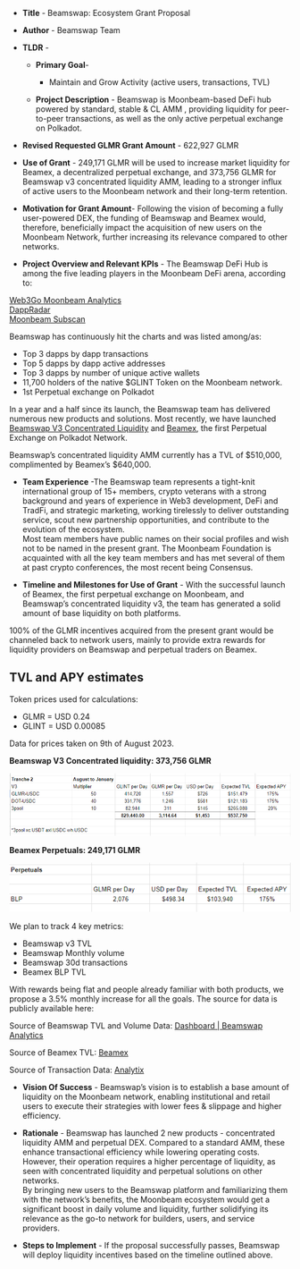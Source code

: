 -   **Title**  - Beamswap: Ecosystem Grant Proposal
    
-   **Author**  - Beamswap Team
    
-   **TLDR**  -
    
    -   **Primary Goal**-
        
        -   Maintain and Grow Activity (active users, transactions, TVL)
    -   **Project Description**  - Beamswap is Moonbeam-based DeFi hub powered by standard, stable & CL AMM , providing liquidity for peer-to-peer transactions, as well as the only active perpetual exchange on Polkadot.
        
-   **Revised Requested GLMR Grant Amount** - 622,927 GLMR
    
-   **Use of Grant**  - 249,171 GLMR will be used to increase market liquidity for Beamex, a decentralized perpetual exchange, and 373,756 GLMR for Beamswap v3 concentrated liquidity AMM, leading to a stronger influx of active users to the Moonbeam network and their long-term retention.
    
-   **Motivation for Grant Amount**- Following the vision of becoming a fully user-powered DEX, the funding of Beamswap and Beamex would, therefore, beneficially impact the acquisition of new users on the Moonbeam Network, further increasing its relevance compared to other networks.

-   **Project Overview and Relevant KPIs**  - The Beamswap DeFi Hub is among the five leading players in the Moonbeam DeFi arena, according to:

[Web3Go Moonbeam Analytics](http://app.web3go.xyz/#/MoonbeamPublicDashboard)  
[DappRadar](https://dappradar.com/rankings/protocol/moonbeam)  
[Moonbeam Subscan](https://moonbeam.subscan.io/erc20_token)

Beamswap has continuously hit the charts and was listed among/as:

-   Top 3 dapps by dapp transactions
-   Top 5 dapps by dapp active addresses
-   Top 3 dapps by number of unique active wallets
-   11,700 holders of the native $GLINT Token on the Moonbeam network.
-   1st Perpetual exchange on Polkadot

In a year and a half since its launch, the Beamswap team has delivered numerous new products and solutions. Most recently, we have launched  [Beamswap V3 Concentrated Liquidity](https://medium.com/beamswap/breaking-beamswap-upgrades-to-v3-boosts-capital-efficiency-for-moonbeam-based-defi-374260b8e14a)  and  [Beamex](https://medium.com/beamswap/announcing-beamex-a-decentralized-perpetual-exchange-f8a81b0447cf), the first Perpetual Exchange on Polkadot Network.

Beamswap’s concentrated liquidity AMM currently has a TVL of $510,000, complimented by Beamex’s $640,000.

-   **Team Experience**  -The Beamswap team represents a tight-knit international group of 15+ members, crypto veterans with a strong background and years of experience in Web3 development, DeFi and TradFi, and strategic marketing, working tirelessly to deliver outstanding service, scout new partnership opportunities, and contribute to the evolution of the ecosystem.  
    Most team members have public names on their social profiles and wish not to be named in the present grant. The Moonbeam Foundation is acquainted with all the key team members and has met several of them at past crypto conferences, the most recent being Consensus.
    
-   **Timeline and Milestones for Use of Grant**  - With the successful launch of Beamex, the first perpetual exchange on Moonbeam, and Beamswap’s concentrated liquidity v3, the team has generated a solid amount of base liquidity on both platforms.
    

100% of the GLMR incentives acquired from the present grant would be channeled back to network users, mainly to provide extra rewards for liquidity providers on Beamswap and perpetual traders on Beamex.

## TVL and APY estimates

Token prices used for calculations:

-   GLMR = USD 0.24
-   GLINT = USD 0.00085

Data for prices taken on 9th of August 2023.

**Beamswap V3 Concentrated liquidity: 373,756 GLMR**  

![image1](assets/beamswap2/beamswap_table_1.png)

**Beamex Perpetuals: 249,171 GLMR**  

![image2](assets/beamswap2/beamswap_table_2.png)

We plan to track 4 key metrics:

-   Beamswap v3 TVL
-   Beamswap Monthly volume
-   Beamswap 30d transactions
-   Beamex BLP TVL

With rewards being flat and people already familiar with both products, we propose a 3.5% monthly increase for all the goals. The source for data is publicly available here:

Source of Beamswap TVL and Volume Data:  [Dashboard | Beamswap Analytics](https://analytics.beamswap.io/all)

Source of Beamex TVL:  [Beamex](https://beamex.exchange/#/dashboard)

Source of Transaction Data:  [Analytix](https://analytix.web3go.xyz/layout/dashboardDetail/c99f7e10-de9c-4d9f-992b-279b6e0ae2e2?date_filter=past90days&text=Beamswap&text_is_not=)


-  **Vision Of Success**  - Beamswap’s vision is to establish a base amount of liquidity on the Moonbeam network, enabling institutional and retail users to execute their strategies with lower fees & slippage and higher efficiency.
    
-  **Rationale**  - Beamswap has launched 2 new products - concentrated liquidity AMM and perpetual DEX. Compared to a standard AMM, these enhance transactional efficiency while lowering operating costs. However, their operation requires a higher percentage of liquidity, as seen with concentrated liquidity and perpetual solutions on other networks.  
    By bringing new users to the Beamswap platform and familiarizing them with the network’s benefits, the Moonbeam ecosystem would get a significant boost in daily volume and liquidity, further solidifying its relevance as the go-to network for builders, users, and service providers.
    
-  **Steps to Implement**  - If the proposal successfully passes, Beamswap will deploy liquidity incentives based on the timeline outlined above.